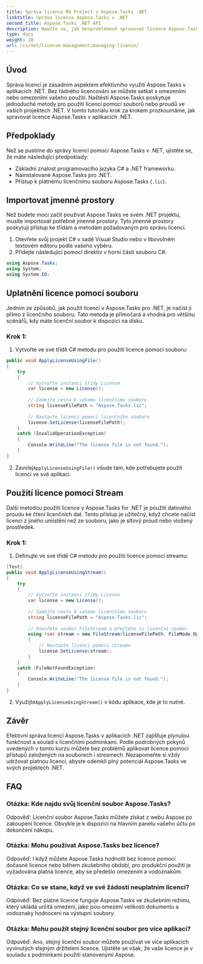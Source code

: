 ```yaml
---
title: Správa licence MS Project v Aspose.Tasks .NET
linktitle: Správa licence Aspose.Tasks v .NET
second_title: Aspose.Tasks .NET API
description: Naučte se, jak bezproblémově spravovat licence Aspose.Tasks v aplikacích .NET pomocí přístupů založených na souborech nebo proudech.
type: docs
weight: 10
url: /cs/net/license-management/managing-license/
---
```

## Úvod
Správa licencí je zásadním aspektem efektivního využití Aspose.Tasks v aplikacích .NET. Bez řádného licencování se můžete setkat s omezeními nebo omezeními vašeho použití. Naštěstí Aspose.Tasks poskytuje jednoduché metody pro použití licencí pomocí souborů nebo proudů ve vašich projektech .NET. V tomto tutoriálu krok za krokem prozkoumáme, jak spravovat licence Aspose.Tasks v aplikacích .NET.
## Předpoklady
Než se pustíme do správy licencí pomocí Aspose.Tasks v .NET, ujistěte se, že máte následující předpoklady:
- Základní znalost programovacího jazyka C# a .NET frameworku.
- Nainstalované Aspose.Tasks pro .NET.
- Přístup k platnému licenčnímu souboru Aspose.Tasks (`.lic`).
## Importovat jmenné prostory
Než budete moci začít používat Aspose.Tasks ve svém .NET projektu, musíte importovat potřebné jmenné prostory. Tyto jmenné prostory poskytují přístup ke třídám a metodám požadovaným pro správu licencí.

1. Otevřete svůj projekt C# v sadě Visual Studio nebo v libovolném textovém editoru podle vašeho výběru.
2. Přidejte následující pomocí direktiv v horní části souboru C#:
```csharp
using Aspose.Tasks;
using System;
using System.IO;

```
## Uplatnění licence pomocí souboru
Jedním ze způsobů, jak použít licenci v Aspose.Tasks pro .NET, je načíst ji přímo z licenčního souboru. Tato metoda je přímočará a vhodná pro většinu scénářů, kdy máte licenční soubor k dispozici na disku.
### Krok 1:
1. Vytvořte ve své třídě C# metodu pro použití licence pomocí souboru:
```csharp
public void ApplyLicenseUsingFile()
{
    try
    {
        // Vytvořte instanci třídy License
        var license = new License();
        
        // Zadejte cestu k vašemu licenčnímu souboru
        string licenseFilePath = "Aspose.Tasks.lic";
        
        // Nastavte licenci pomocí licenčního souboru
        license.SetLicense(licenseFilePath);
    }
    catch (InvalidOperationException)
    {
        Console.WriteLine("The license file is not found.");
    }
}
```
2.  Zavolej`ApplyLicenseUsingFile()` všude tam, kde potřebujete použít licenci ve své aplikaci.
## Použití licence pomocí Stream
Další metodou použití licence v Aspose.Tasks for .NET je použití datového proudu ke čtení licenčních dat. Tento přístup je užitečný, když chcete načíst licenci z jiného umístění než ze souboru, jako je síťový proud nebo vložený prostředek.
### Krok 1:
1. Definujte ve své třídě C# metodu pro použití licence pomocí streamu:
```csharp
[Test]
public void ApplyLicenseUsingStream()
{
    try
    {
        // Vytvořte instanci třídy License
        var license = new License();
        
        // Zadejte cestu k vašemu licenčnímu souboru
        string licenseFilePath = "Aspose.Tasks.lic";
        
        // Otevřete soubor FileStream a přečtěte si licenční soubor
        using (var stream = new FileStream(licenseFilePath, FileMode.Open))
        {
            // Nastavte licenci pomocí streamu
            license.SetLicense(stream);
        }
    }
    catch (FileNotFoundException)
    {
        Console.WriteLine("The license file is not found.");
    }
}
```
2.  Využijte`ApplyLicenseUsingStream()` v kódu aplikace, kde je to nutné.
## Závěr
Efektivní správa licencí Aspose.Tasks v aplikacích .NET zajišťuje plynulou funkčnost a soulad s licenčními podmínkami. Podle podrobných pokynů uvedených v tomto kurzu můžete bez problémů aplikovat licence pomocí přístupů založených na souborech i streamech. Nezapomeňte si vždy udržovat platnou licenci, abyste odemkli plný potenciál Aspose.Tasks ve svých projektech .NET.
## FAQ
### Otázka: Kde najdu svůj licenční soubor Aspose.Tasks?

Odpověď: Licenční soubor Aspose.Tasks můžete získat z webu Aspose po zakoupení licence. Obvykle je k dispozici na hlavním panelu vašeho účtu po dokončení nákupu.

### Otázka: Mohu používat Aspose.Tasks bez licence?

Odpověď: I když můžete Aspose.Tasks hodnotit bez licence pomocí dočasné licence nebo během zkušebního období, pro produkční použití je vyžadována platná licence, aby se předešlo omezením a vodoznakům.

### Otázka: Co se stane, když ve své žádosti neuplatním licenci?

Odpověď: Bez platné licence funguje Aspose.Tasks ve zkušebním režimu, který ukládá určitá omezení, jako jsou omezení velikosti dokumentu a vodoznaky hodnocení na výstupní soubory.

### Otázka: Mohu použít stejný licenční soubor pro více aplikací?

Odpověď: Ano, stejný licenční soubor můžete používat ve více aplikacích vyvinutých stejným držitelem licence. Ujistěte se však, že vaše licence je v souladu s podmínkami použití stanovenými Aspose.